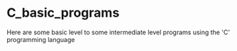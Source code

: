 # C_basic_programs
Here are some basic level to some intermediate level programs using the 'C' programming language
